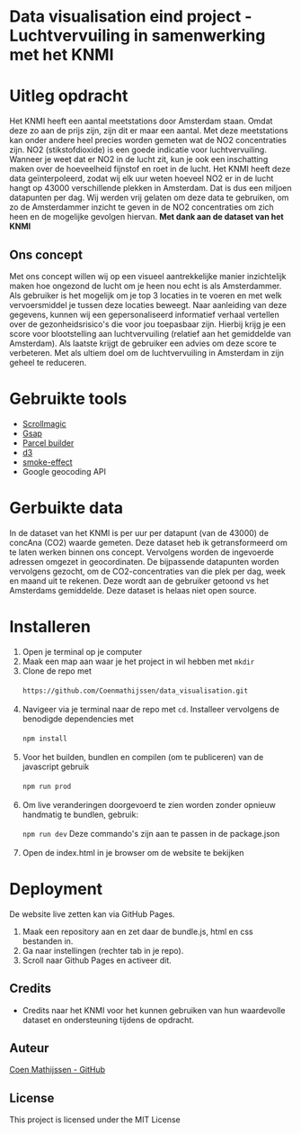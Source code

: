 # Data visualisation eind project - Luchtvervuiling in samenwerking met het KNMI

# Uitleg opdracht
Het KNMI heeft een aantal meetstations door Amsterdam staan. Omdat deze zo aan de prijs zijn, zijn dit er maar een aantal. Met deze meetstations kan onder andere heel precies worden gemeten wat de NO2 concentraties zijn. NO2 (stikstofdioxide) is een goede indicatie voor luchtvervuiling.
Wanneer je weet dat er NO2 in de lucht zit, kun je ook een inschatting maken over de hoeveelheid fijnstof en roet in de lucht. Het KNMI heeft deze data geïnterpoleerd, zodat wij elk uur weten hoeveel NO2 er in de lucht hangt op 43000 verschillende plekken in Amsterdam. 
Dat is dus een miljoen datapunten per dag. Wij werden vrij gelaten om deze data te gebruiken, om zo de Amsterdammer inzicht te geven in de NO2 concentraties om zich heen en de mogelijke gevolgen hiervan.
**Met dank aan de dataset van het KNMI**


## Ons concept
Met ons concept willen wij op een visueel aantrekkelijke manier inzichtelijk maken hoe ongezond de lucht om je heen nou echt is als Amsterdammer. Als gebruiker is het mogelijk om je top 3 locaties in te voeren en met welk vervoersmiddel je tussen deze locaties beweegt. 
Naar aanleiding van deze gegevens, kunnen wij een gepersonaliseerd informatief verhaal vertellen over de gezonheidsrisico's die voor jou toepasbaar zijn. Hierbij krijg je een score voor blootstelling aan luchtvervuiling (relatief aan het gemiddelde van Amsterdam). Als laatste
krijgt de gebruiker een advies om deze score te verbeteren. Met als ultiem doel om de luchtvervuiling in Amsterdam in zijn geheel te reduceren. 

# Gebruikte tools
- [Scrollmagic](https://scrollmagic.io/)
- [Gsap](https://greensock.com/gsap/)
- [Parcel builder](https://parceljs.org/)
- [d3](https://d3js.org/)
- [smoke-effect](https://www.npmjs.com/package/smoke-effect)
- Google geocoding API

# Gerbuikte data
In de dataset van het KNMI is per uur per datapunt (van de 43000) de concAna (CO2) waarde gemeten. Deze dataset heb ik getransformeerd om te laten werken binnen ons concept. Vervolgens worden de ingevoerde adressen omgezet in geocordinaten. 
De bijpassende datapunten worden vervolgens gezocht, om de CO2-concentraties van die plek per dag, week en maand uit te rekenen. Deze wordt aan de gebruiker getoond vs het Amsterdams gemiddelde. Deze dataset is helaas niet open source.

# Installeren
1. Open je terminal op je computer
2. Maak een map aan waar je het project in wil hebben met `mkdir`
3. Clone de repo met 
<br></br>
`https://github.com/Coenmathijssen/data_visualisation.git`
<br></br>
4. Navigeer via je terminal naar de repo met `cd`. Installeer vervolgens de benodigde dependencies met
<br></br>
`npm install`
<br></br>
5. Voor het builden, bundlen en compilen (om te publiceren) van de javascript gebruik
<br></br>
`npm run prod`
<br></br>
6. Om live veranderingen doorgevoerd te zien worden zonder opnieuw handmatig te bundlen, gebruik:
<br></br>
`npm run dev`
Deze commando's zijn aan te passen in de package.json
<br></br>
6. Open de index.html in je browser om de website te bekijken

# Deployment
De website live zetten kan via GitHub Pages. 
1. Maak een repository aan en zet daar de bundle.js, html en css bestanden in. 
2. Ga naar instellingen (rechter tab in je repo).
3. Scroll naar Github Pages en activeer dit.

## Credits
- Credits naar het KNMI voor het kunnen gebruiken van hun waardevolle dataset en ondersteuning tijdens de opdracht.

## Auteur 
[Coen Mathijssen - GitHub](https://github.com/Coenmathijssen/)

## License
This project is licensed under the MIT License

